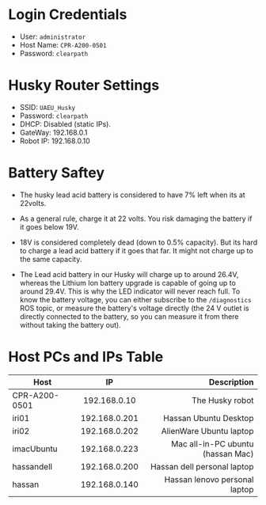 # Login Credentials


- User: ``` administrator ```
- Host Name: ``` CPR-A200-0501 ```
- Password: ``` clearpath ```

# Husky Router Settings

- SSID: ``` UAEU_Husky ```
- Password: ``` clearpath ```
- DHCP: Disabled (static IPs).
- GateWay: 192.168.0.1
- Robot IP: 192.168.0.10

# Battery Saftey
- The husky lead acid battery is considered to have 7% left when its at 22volts.

- As a general rule, charge it at 22 volts. You risk damaging the battery if it goes below 19V.

- 18V is considered completely dead (down to 0.5% capacity). But its hard to charge a lead acid battery if it goes that far. It might not charge up to the same capacity.

- The Lead acid battery in our Husky will charge up to around 26.4V, whereas the Lithium Ion battery upgrade is capable of going up to around 29.4V. This is why the LED indicator will never reach full. To know the battery voltage, you can either subscribe to the ```/diagnostics``` ROS topic, or measure the battery's voltage directly (the 24 V outlet is directly connected to the battery, so you can measure it from there without taking the battery out).

# Host PCs and IPs Table

| Host          | IP           | Description  |
| ------------- |:-------------:| -------------:|
| CPR-A200-0501     | 192.168.0.10 | The Husky robot |
| iri01    | 192.168.0.201 | Hassan Ubuntu Desktop |
| iri02    | 192.168.0.202 | AlienWare Ubuntu laptop |
| imacUbuntu    | 192.168.0.223 | Mac all-in-PC ubuntu (hassan Mac) |
| hassandell    | 192.168.0.200 | Hassan dell personal laptop |
| hassan    | 192.168.0.140 | Hassan lenovo personal laptop |
